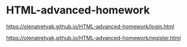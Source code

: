 # HTML-advanced-homework

https://olenatretyak.github.io/HTML-advanced-homework/login.html

https://olenatretyak.github.io/HTML-advanced-homework/register.html
